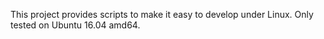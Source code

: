 This project provides scripts to make it easy to develop under Linux.
Only tested on Ubuntu 16.04 amd64.
